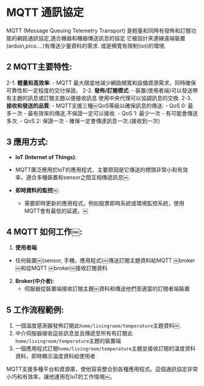 # MQTT 通訊協定
MQTT (Message Queuing Telemetry Transport) 是輕量和同時有發佈和訂閱功能的網路通訊協定,適合機器和機器傳送訊息的協定.它被設計來連線遠端裝置(arduin,pico....)有傳送少量資料的需求. 或是頻寬有限制(iot)的環境.

## 2 MQTT主要特性:

2-1. **輕量和高效率**:
	- MQTT 最大限度地減少網路頻寬和設備資源需求，同時確保可靠性和一定程度的交付保證。
2-2. **發佈/訂閱模式**:
	- 裝置(使用者端)可以發送帶有主題的訊息或訂閱主題以便接收訊息.使用中央代理可以協調訊息的交換.
2-3. **接收和發送的品質**:
	- MQTT支援三種￼QoS等級以確保訊息的傳送:
		- QoS 0: 最多ㄧ次 - 最有效率的傳送,不保證一定可以接收.
		- QoS 1: 最少一次 - 有可能會傳送多次.
		- QoS 2: 保證一次 - 確保一定會傳達訊息一次.(接收到一次)

## 3 應用方式:

- **IoT (Internet of Things)**:
- MQTT廣泛應用於IoT的應用程式，主要原因是它傳送的標頭非常小和有效率，適合多種裝置和sensor之間互相傳遞訊息￼.
	
- **即時資料的監控￼**:
	- 需要即時更新的應用程式，例如股票即時系統或環境監控系統，使用MQTT會有最低的延遲。￼

## 4 MQTT 如何工作￼:
1. **使用者端**

- 任何裝置￼(sensor, 手機，應用程式)￼傳送訂閱主題資料給MQTT ￼broker￼和從MQTT ￼broker￼接收訂閱資料

2. **Broker(中介者)**:
	- 伺服器從裝置端接收訂閱主題￼資料和傳送他們至適當的訂閱者端裝置

## 5 工作流程範例:
1. 一個溫度感測器發佈訂閱此`home/livingroom/temperature`主題資料￼.
2. 中介伺服器接收這些訊息並且傳遞至所有有訂閱此`home/livingroom/temperature`主題的裝置端
3. 一個應用程式訂閱`home/livingroom/temperature`主題並接收訂閱的溫度資料資料，即時顯示溫度資料給使用者

MQTT支援多種平台和資源庫，使他容易整合到各種應用程式。這個通訊協定非常小巧和有效率，讓他運用在IoT的工作情境￼。






